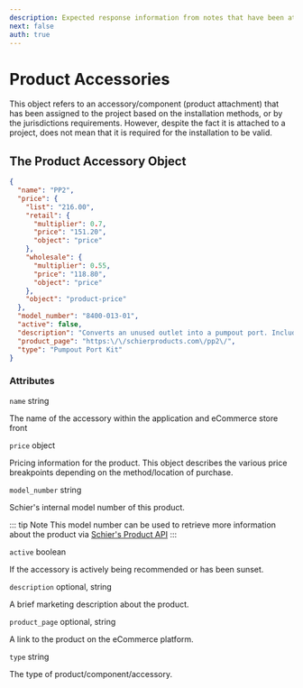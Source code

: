 ```yaml
---
description: Expected response information from notes that have been attached to either a jurisdiction or project
next: false
auth: true
---
```


# Product Accessories

This object refers to an accessory/component (product attachment) that has been assigned to the project based on the installation methods, or by the jurisdictions requirements. However, despite the fact it is attached to a project, does not mean that it is required for the installation to be valid.

## The Product Accessory Object

```json
{
  "name": "PP2",
  "price": {
    "list": "216.00",
    "retail": {
      "multiplier": 0.7,
      "price": "151.20",
      "object": "price"
    },
    "wholesale": {
      "multiplier": 0.55,
      "price": "118.80",
      "object": "price"
    },
    "object": "product-price"
  },
  "model_number": "8400-013-01",
  "active": false,
  "description": "Converts an unused outlet into a pumpout port. Includes internal pumpout fitting and piping and a 3\" cam and groove fitting with cap. Use with Great Basin™ models GB-50, GB-75 and GB-250.",
  "product_page": "https:\/\/schierproducts.com\/pp2\/",
  "type": "Pumpout Port Kit"
}
```

### Attributes

`name` <span class="code-note">string</span>

The name of the accessory within the application and eCommerce store front

`price` <span class="code-note">object</span>

Pricing information for the product. This object describes the various price breakpoints depending on the method/location of purchase.

`model_number` <span class="code-note">string</span>

Schier's internal model number of this product.

::: tip Note
This model number can be used to retrieve more information about the product via [Schier's Product API](https://api.schierproducts.com)
:::

`active` <span class="code-note">boolean</span>

If the accessory is actively being recommended or has been sunset.

`description` <span class="code-note">optional, string</span>

A brief marketing description about the product.

`product_page` <span class="code-note">optional, string</span>

A link to the product on the eCommerce platform.

`type` <span class="code-note">string</span>

The type of product/component/accessory.